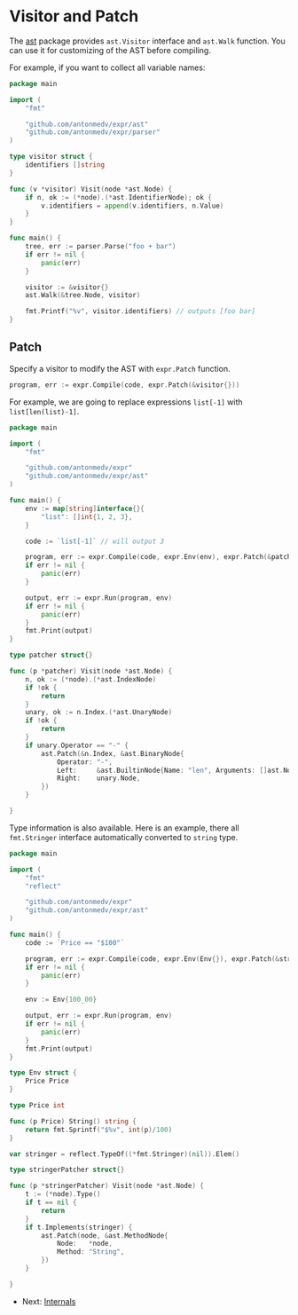 # Visitor and Patch

The [ast](https://pkg.go.dev/github.com/antonmedv/expr/ast?tab=doc) package 
provides `ast.Visitor` interface and `ast.Walk` function. You can use it for 
customizing of the AST before compiling.

For example, if you want to collect all variable names:

```go
package main

import (
	"fmt"

	"github.com/antonmedv/expr/ast"
	"github.com/antonmedv/expr/parser"
)

type visitor struct {
	identifiers []string
}

func (v *visitor) Visit(node *ast.Node) {
	if n, ok := (*node).(*ast.IdentifierNode); ok {
		v.identifiers = append(v.identifiers, n.Value)
	}
}

func main() {
	tree, err := parser.Parse("foo + bar")
	if err != nil {
		panic(err)
	}

	visitor := &visitor{}
	ast.Walk(&tree.Node, visitor)

	fmt.Printf("%v", visitor.identifiers) // outputs [foo bar]
}
```

## Patch

Specify a visitor to modify the AST with `expr.Patch` function.  

```go
program, err := expr.Compile(code, expr.Patch(&visitor{}))
```
 
For example, we are going to replace expressions `list[-1]` with 
`list[len(list)-1]`.

```go
package main

import (
	"fmt"

	"github.com/antonmedv/expr"
	"github.com/antonmedv/expr/ast"
)

func main() {
	env := map[string]interface{}{
		"list": []int{1, 2, 3},
	}

	code := `list[-1]` // will output 3

	program, err := expr.Compile(code, expr.Env(env), expr.Patch(&patcher{}))
	if err != nil {
		panic(err)
	}

	output, err := expr.Run(program, env)
	if err != nil {
		panic(err)
	}
	fmt.Print(output)
}

type patcher struct{}

func (p *patcher) Visit(node *ast.Node) {
	n, ok := (*node).(*ast.IndexNode)
	if !ok {
		return
	}
	unary, ok := n.Index.(*ast.UnaryNode)
	if !ok {
		return
	}
	if unary.Operator == "-" {
		ast.Patch(&n.Index, &ast.BinaryNode{
			Operator: "-",
			Left:     &ast.BuiltinNode{Name: "len", Arguments: []ast.Node{n.Node}},
			Right:    unary.Node,
		})
	}

}
```

Type information is also available. Here is an example, there all `fmt.Stringer` 
interface automatically converted to `string` type.

```go
package main

import (
	"fmt"
	"reflect"

	"github.com/antonmedv/expr"
	"github.com/antonmedv/expr/ast"
)

func main() {
	code := `Price == "$100"`

	program, err := expr.Compile(code, expr.Env(Env{}), expr.Patch(&stringerPatcher{}))
	if err != nil {
		panic(err)
	}

	env := Env{100_00}

	output, err := expr.Run(program, env)
	if err != nil {
		panic(err)
	}
	fmt.Print(output)
}

type Env struct {
	Price Price
}

type Price int

func (p Price) String() string {
	return fmt.Sprintf("$%v", int(p)/100)
}

var stringer = reflect.TypeOf((*fmt.Stringer)(nil)).Elem()

type stringerPatcher struct{}

func (p *stringerPatcher) Visit(node *ast.Node) {
	t := (*node).Type()
	if t == nil {
		return
	}
	if t.Implements(stringer) {
		ast.Patch(node, &ast.MethodNode{
			Node:   *node,
			Method: "String",
		})
	}

}
```

* Next: [Internals](Internals.md)
